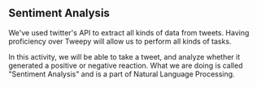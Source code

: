 <!--title="Introduction"-->

## Sentiment Analysis

We've used twitter's API to extract all kinds of data from tweets. Having proficiency over Tweepy will allow us to perform all kinds of tasks. 

In this activity, we will be able to take a tweet, and analyze whether it generated a positive or negative reaction.  What we are doing is called "Sentiment Analysis" and is a part of Natural Language Processing.

